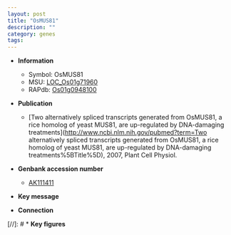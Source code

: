 ```yaml
---
layout: post
title: "OsMUS81"
description: ""
category: genes
tags: 
---
```


* **Information**  
    + Symbol: OsMUS81  
    + MSU: [LOC_Os01g71960](http://rice.plantbiology.msu.edu/cgi-bin/ORF_infopage.cgi?orf=LOC_Os01g71960)  
    + RAPdb: [Os01g0948100](http://rapdb.dna.affrc.go.jp/viewer/gbrowse_details/irgsp1?name=Os01g0948100)  

* **Publication**  
    + [Two alternatively spliced transcripts generated from OsMUS81, a rice homolog of yeast MUS81, are up-regulated by DNA-damaging treatments](http://www.ncbi.nlm.nih.gov/pubmed?term=Two alternatively spliced transcripts generated from OsMUS81, a rice homolog of yeast MUS81, are up-regulated by DNA-damaging treatments%5BTitle%5D), 2007, Plant Cell Physiol.

* **Genbank accession number**  
    + [AK111411](http://www.ncbi.nlm.nih.gov/nuccore/AK111411)

* **Key message**  

* **Connection**  

[//]: # * **Key figures**  


